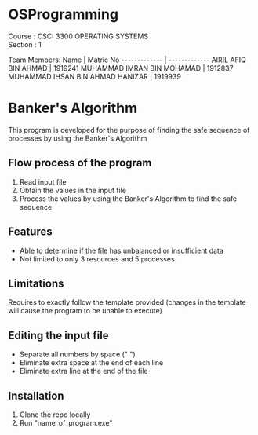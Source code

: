 # OSProgramming

Course : CSCI 3300 OPERATING SYSTEMS <br />
Section : 1

Team Members:
Name  | Matric No
------------- | -------------
AIRIL AFIQ BIN AHMAD  | 1919241
MUHAMMAD IMRAN BIN MOHAMAD  | 1912837
MUHAMMAD IHSAN BIN AHMAD HANIZAR  | 1919939

# Banker's Algorithm

This program is developed for the purpose of finding the safe sequence of processes by using the Banker's Algorithm

## Flow process of the program

1. Read input file
2. Obtain the values in the input file
3. Process the values by using the Banker's Algorithm to find the safe sequence

## Features

- Able to determine if the file has unbalanced or insufficient data
- Not limited to only 3 resources and 5 processes

## Limitations

Requires to exactly follow the template provided (changes in the template will cause the program to be unable to execute)

## Editing the input file

- Separate all numbers by space (" ")
- Eliminate extra space at the end of each line
- Eliminate extra line at the end of the file

## Installation

1. Clone the repo locally
2. Run "name_of_program.exe"
